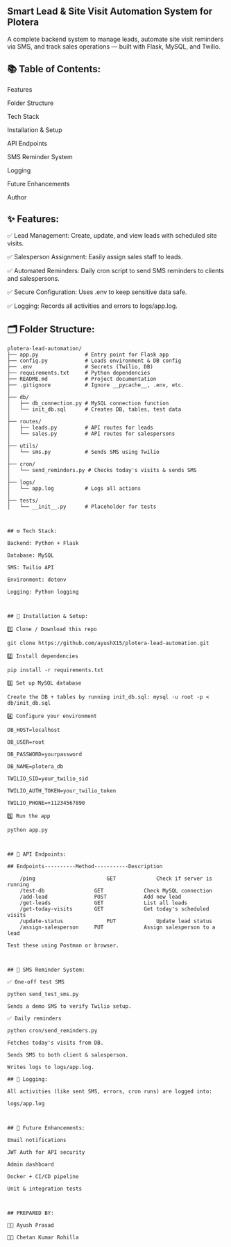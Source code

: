 ## Smart Lead & Site Visit Automation System for Plotera

A complete backend system to manage leads, automate site visit reminders via SMS, and track sales operations — built with Flask, MySQL, and Twilio.

## 📚 Table of Contents:

Features

Folder Structure

Tech Stack

Installation & Setup

API Endpoints

SMS Reminder System

Logging

Future Enhancements

Author



## ✨ Features:

✅ Lead Management: Create, update, and view leads with scheduled site visits.

✅ Salesperson Assignment: Easily assign sales staff to leads.

✅ Automated Reminders: Daily cron script to send SMS reminders to clients and salespersons.

✅ Secure Configuration: Uses .env to keep sensitive data safe.

✅ Logging: Records all activities and errors to logs/app.log.



## 🗂 Folder Structure:

```plaintext
plotera-lead-automation/
├── app.py               # Entry point for Flask app
├── config.py            # Loads environment & DB config
├── .env                 # Secrets (Twilio, DB)
├── requirements.txt     # Python dependencies
├── README.md            # Project documentation
├── .gitignore           # Ignore __pycache__, .env, etc.
│
├── db/
│   ├── db_connection.py # MySQL connection function
│   └── init_db.sql      # Creates DB, tables, test data
│
├── routes/
│   ├── leads.py         # API routes for leads
│   └── sales.py         # API routes for salespersons
│
├── utils/
│   └── sms.py           # Sends SMS using Twilio
│
├── cron/
│   └── send_reminders.py # Checks today's visits & sends SMS
│
├── logs/
│   └── app.log          # Logs all actions
│
├── tests/
│   └── __init__.py      # Placeholder for tests
```
```


## ⚙ Tech Stack:

Backend: Python + Flask

Database: MySQL

SMS: Twilio API

Environment: dotenv

Logging: Python logging



## 🔧 Installation & Setup:

1️⃣ Clone / Download this repo

git clone https://github.com/ayushX15/plotera-lead-automation.git

2️⃣ Install dependencies

pip install -r requirements.txt

3️⃣ Set up MySQL database

Create the DB + tables by running init_db.sql: mysql -u root -p < db/init_db.sql

4️⃣ Configure your environment

DB_HOST=localhost

DB_USER=root

DB_PASSWORD=yourpassword

DB_NAME=plotera_db

TWILIO_SID=your_twilio_sid

TWILIO_AUTH_TOKEN=your_twilio_token

TWILIO_PHONE=+11234567890

5️⃣ Run the app

python app.py



## 🔗 API Endpoints:

## Endpoints----------Method-----------Description

    /ping	                    GET	            Check if server is running
    /test-db	            GET	            Check MySQL connection
    /add-lead	            POST            Add new lead
    /get-leads	            GET	            List all leads
    /get-today-visits	    GET	            Get today's scheduled visits
    /update-status	            PUT	            Update lead status
    /assign-salesperson	    PUT	            Assign salesperson to a lead

Test these using Postman or browser.



## 📡 SMS Reminder System:

✅ One-off test SMS

python send_test_sms.py

Sends a demo SMS to verify Twilio setup.

✅ Daily reminders

python cron/send_reminders.py

Fetches today's visits from DB.

Sends SMS to both client & salesperson.

Writes logs to logs/app.log.

## 📝 Logging:

All activities (like sent SMS, errors, cron runs) are logged into:

logs/app.log



## 🚀 Future Enhancements:

Email notifications

JWT Auth for API security

Admin dashboard

Docker + CI/CD pipeline

Unit & integration tests



## PREPARED BY:

🧑‍💻 Ayush Prasad

🧑‍💻 Chetan Kumar Rohilla

